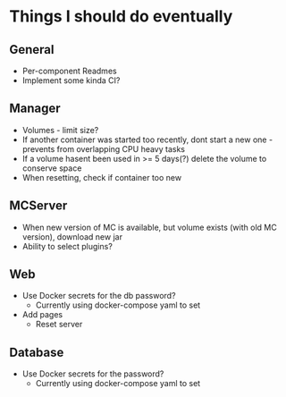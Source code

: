# Things I should do eventually

## General
- Per-component Readmes
- Implement some kinda CI?

## Manager
- Volumes - limit size?
- If another container was started too recently, dont start a new one - prevents from overlapping CPU heavy tasks
- If a volume hasent been used in >= 5 days(?) delete the volume to conserve space
- When resetting, check if container too new

## MCServer
- When new version of MC is available, but volume exists (with old MC version), download new jar
- Ability to select plugins?

## Web
- Use Docker secrets for the db password?
    - Currently using docker-compose yaml to set
- Add pages
    - Reset server

## Database
- Use Docker secrets for the password?
    - Currently using docker-compose yaml to set
